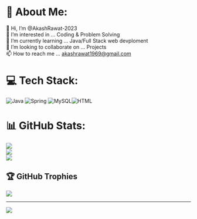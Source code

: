 # 💫 About Me:
👋 Hi, I’m @AkashRawat-2023<br>👀 I’m interested in ... Coding & Problem Solving<br>🌱 I’m currently learning ... Java/Full Stack web devploment<br>💞️ I’m looking to collaborate on ... Projects<br>📫 How to reach me ... akashrawat1969@gmail.com


# 💻 Tech Stack:
![Java](https://img.shields.io/badge/java-%23ED8B00.svg?style=flat&logo=java&logoColor=white) ![Spring](https://img.shields.io/badge/spring-%236DB33F.svg?style=flat&logo=spring&logoColor=white) ![MySQL](https://img.shields.io/badge/mysql-%2300f.svg?style=flat&logo=mysql&logoColor=white)![HTML](https://img.icons8.com/?size=1x&id=12239&format=png)
# 📊 GitHub Stats:
![](https://github-readme-stats.vercel.app/api?username=AkashRawat-2023&theme=vue-dark&hide_border=true&include_all_commits=true&count_private=true)<br/>
![](https://github-readme-streak-stats.herokuapp.com/?user=AkashRawat-2023&theme=vue-dark&hide_border=true)<br/>
![](https://github-readme-stats.vercel.app/api/top-langs/?username=AkashRawat-2023&theme=vue-dark&hide_border=true&include_all_commits=true&count_private=true&layout=compact)

## 🏆 GitHub Trophies
![](https://github-profile-trophy.vercel.app/?username=AkashRawat-2023&theme=onedark&no-frame=false&no-bg=true&margin-w=4)

---
[![](https://visitcount.itsvg.in/api?id=AkashRawat-2023&icon=0&color=0)](https://visitcount.itsvg.in)

<!-- Proudly created with GPRM ( https://gprm.itsvg.in ) -->

